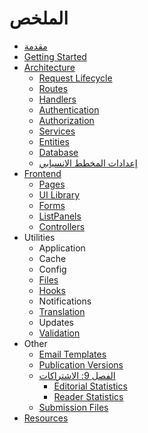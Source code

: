 # الملخص

* [مقدمة](.)
* [Getting Started](./getting-started)
* [Architecture](./architecture)
  * [Request Lifecycle](./architecture-request)
  * [Routes](./architecture-routes)
  * [Handlers](./architecture-handlers)
  * [Authentication](./architecture-authentication)
  * [Authorization](./architecture-authorization)
  * [Services](./architecture-services)
  * [Entities](./architecture-entities)
  * [Database](./architecture-database)
  * [إعدادات المخطط الانسيابي](./architecture-plugins)
* [Frontend](./frontend)
  * [Pages](./frontend-pages)
  * [UI Library](./frontend-ui-library)
  * [Forms](./frontend-forms)
  * [ListPanels](./frontend-list-panels)
  * [Controllers](./frontend-controllers)
* Utilities
  * Application
  * Cache
  * Config
  * [Files](./utilities-files)
  * [Hooks](./utilities-hooks)
  * Notifications
  * [Translation](./utilities-translation)
  * Updates
  * [Validation](./utilities-validation)
* Other
  * [Email Templates](./email-templates)
  * [Publication Versions](./publication-versions)
  * [الفصل 9: الاشتراكات](./statistics)
    * [Editorial Statistics](./statistics-editorial)
    * [Reader Statistics](./statistics-reader)
  * [Submission Files](./submission-files)
* [Resources](./resources)